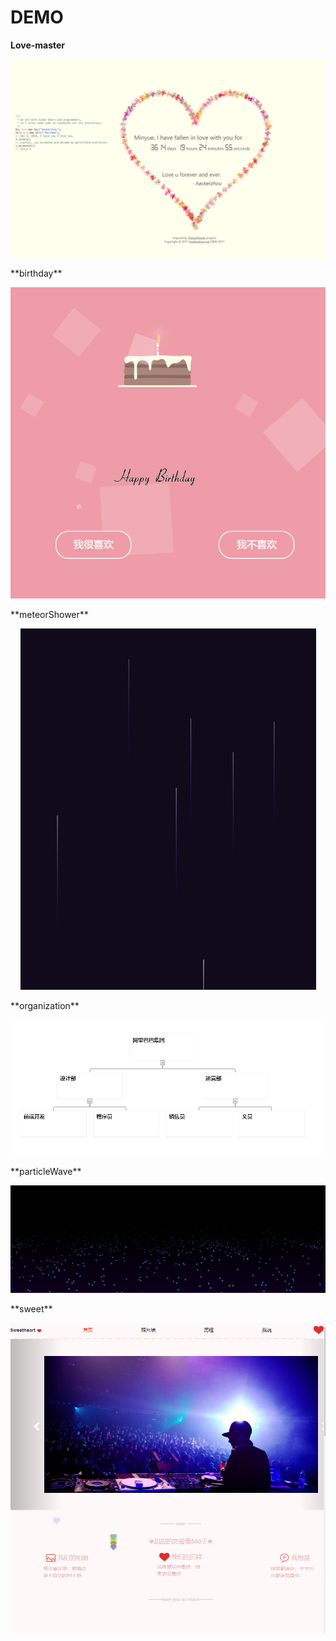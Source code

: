 # DEMO
**Love-master**
<div align="center">

![](https://github.com/yanzhiqing/DEMO/blob/master/imgs/1001.jpg)

</div>
**birthday**
<div align="center">

![](https://github.com/yanzhiqing/DEMO/blob/master/imgs/1002.jpg)

</div>
**meteorShower**
<div align="center">

![](https://github.com/yanzhiqing/DEMO/blob/master/imgs/1003.jpg)

</div>
**organization**
<div align="center">

![](https://github.com/yanzhiqing/DEMO/blob/master/imgs/1004.jpg)

</div>
**particleWave**
<div align="center">

![](https://github.com/yanzhiqing/DEMO/blob/master/imgs/1005.jpg)

</div>
**sweet**
<div align="center">

![](https://github.com/yanzhiqing/DEMO/blob/master/imgs/1006.jpg)

</div>
